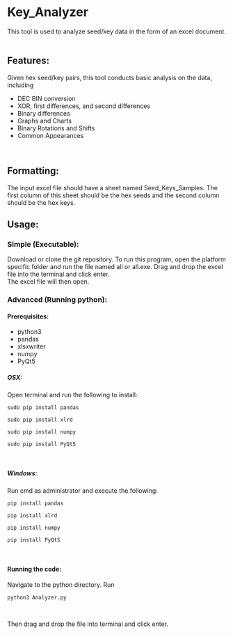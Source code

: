 # Key_Analyzer
This tool is used to analyze seed/key data in the form of an excel document.</br></br>

## Features:</br>
Given hex seed/key pairs, this tool conducts basic analysis on the data, including</br>
<ul>
<li>DEC BIN conversion
<li>XOR, first differences, and second differences
<li>Binary differences
<li>Graphs and Charts
<li>Binary Rotations and Shifts
<li>Common Appearances</ul></br>

## Formatting: </br>
The input excel file should have a sheet named Seed_Keys_Samples. The first column of this sheet should be the hex seeds and the second column should be the hex keys.

## Usage:</br>

### Simple (Executable):</br>
Download or clone the git repository. To run this program, open the platform specific folder and run the file named all or all.exe. Drag and drop the excel file into the terminal and click enter.</br>
The excel file will then open.

### Advanced (Running python):</br>

#### Prerequisites: </br>
<ul>
<li>python3
<li>pandas 
<li>xlsxwriter 
<li>numpy
<li>PyQt5
</ul>

##### OSX:
Open terminal and run the following to install:</br>
<pre><code>sudo pip install pandas
</code></pre>
<pre><code>sudo pip install xlrd
</code></pre></ul>
<pre><code>sudo pip install numpy
</code></pre></ul>
<pre><code>sudo pip install PyQt5
</code></pre></ul></br>

##### Windows:
Run cmd as administrator and execute the following:</br>
<pre><code>pip install pandas
</code></pre>
<pre><code>pip install xlrd
</code></pre></ul>
<pre><code>pip install numpy
</code></pre></ul>
<pre><code>pip install PyQt5
</code></pre></ul></br>

#### Running the code:</br>
Navigate to the python directory. Run 
<pre><code>python3 Analyzer.py
</code></pre></ul></br>
Then drag and drop the file into terminal and click enter.
